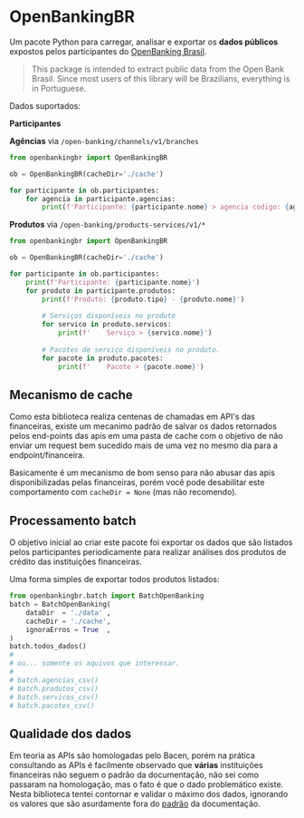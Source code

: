 # OpenBankingBR

Um pacote Python para carregar, analisar e exportar os **dados públicos** expostos pelos participantes do [OpenBanking Brasil](https://openbankingbrasil.org.br/).

> This package is intended to extract public data from the Open Bank Brasil. Since most users of this library will be Brazilians, everything is in Portuguese. 

Dados suportados:

**Participantes**

**Agências** via `/open-banking/channels/v1/branches`
```python
from openbankingbr import OpenBankingBR

ob = OpenBankingBR(cacheDir='./cache')

for participante in ob.participantes:
    for agencia in participante.agencias:
        print(f'Participante: {participante.nome} > agencia código: {agencia.codigo}')

```

**Produtos** via `/open-banking/products-services/v1/*`
```python
from openbankingbr import OpenBankingBR

ob = OpenBankingBR(cacheDir='./cache')

for participante in ob.participantes:
    print(f'Participante: {participante.nome}')
    for produto in participante.produtos:
        print(f'Produto: {produto.tipo} - {produto.nome}')
    
        # Serviços disponíveis no produto
        for servico in produto.servicos:
            print(f'    Serviço > {servico.nome}')
        
        # Pacotes de serviço disponíveis no produto.
        for pacote in produto.pacotes:
            print(f'    Pacote > {pacote.nome}')

```

## Mecanismo de cache

Como esta biblioteca realiza centenas de chamadas em API's das financeiras, existe um mecanimo padrão de salvar os dados retornados pelos end-points das apis em uma pasta de cache com o objetivo de não enviar um request bem sucedido mais de uma vez no mesmo dia para a endpoint/financeira.

Basicamente é um mecanismo de bom senso para não abusar das apis disponibilizadas pelas financeiras, porém você pode desabilitar este comportamento com `cacheDir = None` (mas não recomendo).

## Processamento batch

O objetivo inicial ao criar este pacote foi exportar os dados que são listados pelos participantes periodicamente para realizar análises dos produtos de crédito das instituições financeiras.

Uma forma simples de exportar todos produtos listados:

```python
from openbankingbr.batch import BatchOpenBanking
batch = BatchOpenBanking(
    dataDir  = './data' ,
    cacheDir = './cache',
    ignoraErros = True  ,  
)
batch.todos_dados()
#
# ou... somente os aquivos que interessar.
#
# batch.agencias_csv()
# batch.produtos_csv()
# batch.servicos_csv()
# batch.pacotes_csv()

```

## Qualidade dos dados

Em teoria as APIs são homologadas pelo Bacen, porém na prática consultando as APIs é facilmente observado que **várias** instituições financeiras não seguem o padrão da documentação, não sei como passaram na homologação, mas o fato é que o dado problemático existe. Nesta biblioteca tentei contornar e validar o máximo dos dados, ignorando os valores que são asurdamente fora do [padrão](https://openbanking-brasil.github.io/areadesenvolvedor/) da documentação.
